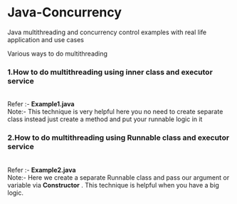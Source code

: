 # Java-Concurrency
Java multithreading and concurrency control examples with real life application and use cases

Various ways to do multithreading

### 1.How to do multithreading using inner class and executor service

   </br>Refer :- **Example1.java** 
   </br>Note:- This technique is very helpful here you no need to create separate class instead just create a method and put your runnable logic in it
  
### 2.How to do multithreading using Runnable class and executor service

   </br>Refer :- **Example2.java** 
   </br>Note:- Here we create a separate Runnable class and pass our argument or variable via **Constructor** . This technique is helpful when you have a big logic.

